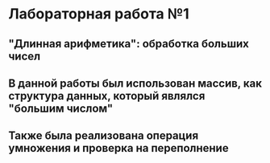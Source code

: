 # Лабораторная работа №1
## "Длинная арифметика": обработка больших чисел
## В данной работы был использован массив, как структура данных, который являлся "большим числом"
## Также была реализована операция умножения и проверка на переполнение
